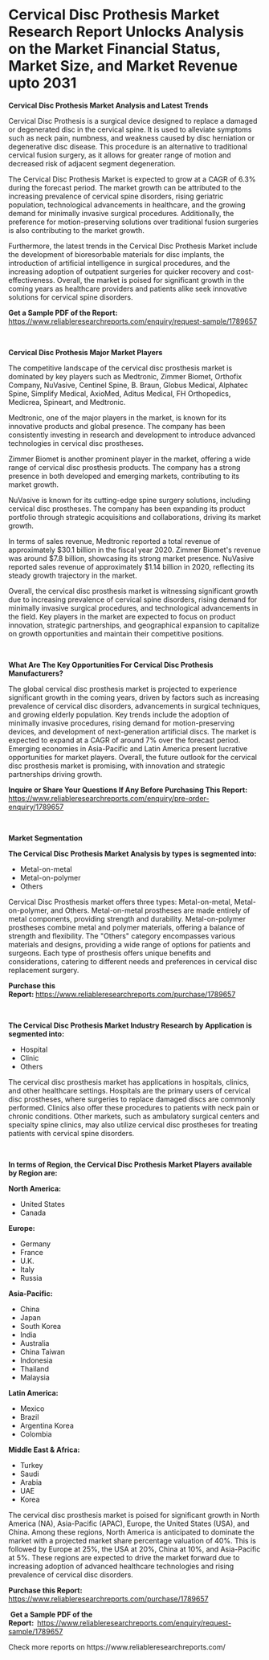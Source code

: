 <p><h1>Cervical Disc Prothesis Market Research Report Unlocks Analysis on the Market Financial Status, Market Size, and Market Revenue upto 2031</h1></p><p><strong>Cervical Disc Prothesis Market Analysis and Latest Trends</strong></p>
<p><p>Cervical Disc Prothesis is a surgical device designed to replace a damaged or degenerated disc in the cervical spine. It is used to alleviate symptoms such as neck pain, numbness, and weakness caused by disc herniation or degenerative disc disease. This procedure is an alternative to traditional cervical fusion surgery, as it allows for greater range of motion and decreased risk of adjacent segment degeneration.</p><p>The Cervical Disc Prothesis Market is expected to grow at a CAGR of 6.3% during the forecast period. The market growth can be attributed to the increasing prevalence of cervical spine disorders, rising geriatric population, technological advancements in healthcare, and the growing demand for minimally invasive surgical procedures. Additionally, the preference for motion-preserving solutions over traditional fusion surgeries is also contributing to the market growth.</p><p>Furthermore, the latest trends in the Cervical Disc Prothesis Market include the development of bioresorbable materials for disc implants, the introduction of artificial intelligence in surgical procedures, and the increasing adoption of outpatient surgeries for quicker recovery and cost-effectiveness. Overall, the market is poised for significant growth in the coming years as healthcare providers and patients alike seek innovative solutions for cervical spine disorders.</p></p>
<p><strong>Get a Sample PDF of the Report:&nbsp;</strong> <a href="https://www.reliableresearchreports.com/enquiry/request-sample/1789657">https://www.reliableresearchreports.com/enquiry/request-sample/1789657</a></p>
<p>&nbsp;</p>
<p><strong>Cervical Disc Prothesis Major Market Players</strong></p>
<p><p>The competitive landscape of the cervical disc prosthesis market is dominated by key players such as Medtronic, Zimmer Biomet, Orthofix Company, NuVasive, Centinel Spine, B. Braun, Globus Medical, Alphatec Spine, Simplify Medical, AxioMed, Aditus Medical, FH Orthopedics, Medicrea, Spineart, and Medtronic. </p><p>Medtronic, one of the major players in the market, is known for its innovative products and global presence. The company has been consistently investing in research and development to introduce advanced technologies in cervical disc prostheses. </p><p>Zimmer Biomet is another prominent player in the market, offering a wide range of cervical disc prosthesis products. The company has a strong presence in both developed and emerging markets, contributing to its market growth.</p><p>NuVasive is known for its cutting-edge spine surgery solutions, including cervical disc prostheses. The company has been expanding its product portfolio through strategic acquisitions and collaborations, driving its market growth.</p><p>In terms of sales revenue, Medtronic reported a total revenue of approximately $30.1 billion in the fiscal year 2020. Zimmer Biomet's revenue was around $7.8 billion, showcasing its strong market presence. NuVasive reported sales revenue of approximately $1.14 billion in 2020, reflecting its steady growth trajectory in the market.</p><p>Overall, the cervical disc prosthesis market is witnessing significant growth due to increasing prevalence of cervical spine disorders, rising demand for minimally invasive surgical procedures, and technological advancements in the field. Key players in the market are expected to focus on product innovation, strategic partnerships, and geographical expansion to capitalize on growth opportunities and maintain their competitive positions.</p></p>
<p>&nbsp;</p>
<p><strong>What Are The Key Opportunities For Cervical Disc Prothesis Manufacturers?</strong></p>
<p><p>The global cervical disc prosthesis market is projected to experience significant growth in the coming years, driven by factors such as increasing prevalence of cervical disc disorders, advancements in surgical techniques, and growing elderly population. Key trends include the adoption of minimally invasive procedures, rising demand for motion-preserving devices, and development of next-generation artificial discs. The market is expected to expand at a CAGR of around 7% over the forecast period. Emerging economies in Asia-Pacific and Latin America present lucrative opportunities for market players. Overall, the future outlook for the cervical disc prosthesis market is promising, with innovation and strategic partnerships driving growth.</p></p>
<p><strong>Inquire or Share Your Questions If Any Before Purchasing This Report:</strong> <a href="https://www.reliableresearchreports.com/enquiry/pre-order-enquiry/1789657">https://www.reliableresearchreports.com/enquiry/pre-order-enquiry/1789657</a></p>
<p>&nbsp;</p>
<p><strong>Market Segmentation</strong></p>
<p><strong>The Cervical Disc Prothesis Market Analysis by types is segmented into:</strong></p>
<p><ul><li>Metal-on-metal</li><li>Metal-on-polymer</li><li>Others</li></ul></p>
<p><p>Cervical Disc Prosthesis market offers three types: Metal-on-metal, Metal-on-polymer, and Others. Metal-on-metal prostheses are made entirely of metal components, providing strength and durability. Metal-on-polymer prostheses combine metal and polymer materials, offering a balance of strength and flexibility. The "Others" category encompasses various materials and designs, providing a wide range of options for patients and surgeons. Each type of prosthesis offers unique benefits and considerations, catering to different needs and preferences in cervical disc replacement surgery.</p></p>
<p><strong>Purchase this Report:&nbsp;</strong><a href="https://www.reliableresearchreports.com/purchase/1789657">https://www.reliableresearchreports.com/purchase/1789657</a></p>
<p>&nbsp;</p>
<p><strong>The Cervical Disc Prothesis Market Industry Research by Application is segmented into:</strong></p>
<p><ul><li>Hospital</li><li>Clinic</li><li>Others</li></ul></p>
<p><p>The cervical disc prosthesis market has applications in hospitals, clinics, and other healthcare settings. Hospitals are the primary users of cervical disc prostheses, where surgeries to replace damaged discs are commonly performed. Clinics also offer these procedures to patients with neck pain or chronic conditions. Other markets, such as ambulatory surgical centers and specialty spine clinics, may also utilize cervical disc prostheses for treating patients with cervical spine disorders.</p></p>
<p>&nbsp;</p>
<p><strong>In terms of Region, the Cervical Disc Prothesis Market Players available by Region are:</strong></p>
<p>
    <p> <strong> North America: </strong>
        <ul>
            <li>United States</li>
            <li>Canada</li>
        </ul>
        </p> 
    <p> <strong> Europe: </strong>
        <ul>
            <li>Germany</li>
            <li>France</li>
            <li>U.K.</li>
            <li>Italy</li>
            <li>Russia</li>
        </ul>
        </p> 
    <p> <strong> Asia-Pacific: </strong>
        <ul>
            <li>China</li>
            <li>Japan</li>
            <li>South Korea</li>
            <li>India</li>
            <li>Australia</li>
            <li>China Taiwan</li>
            <li>Indonesia</li>
            <li>Thailand</li>
            <li>Malaysia</li>
        </ul>
        </p> 
    <p> <strong> Latin America: </strong>
        <ul>
            <li>Mexico</li>
            <li>Brazil</li>
            <li>Argentina Korea</li>
            <li>Colombia</li>
        </ul>
        </p> 
    <p> <strong> Middle East & Africa: </strong>
        <ul>
            <li>Turkey</li>
            <li>Saudi</li>
            <li>Arabia</li>
            <li>UAE</li>
            <li>Korea</li>
        </ul>
    </p>
    </p>
<p><p>The cervical disc prosthesis market is poised for significant growth in North America (NA), Asia-Pacific (APAC), Europe, the United States (USA), and China. Among these regions, North America is anticipated to dominate the market with a projected market share percentage valuation of 40%. This is followed by Europe at 25%, the USA at 20%, China at 10%, and Asia-Pacific at 5%. These regions are expected to drive the market forward due to increasing adoption of advanced healthcare technologies and rising prevalence of cervical disc disorders.</p></p>
<p><strong>Purchase this Report: </strong><a href="https://www.reliableresearchreports.com/purchase/1789657">https://www.reliableresearchreports.com/purchase/1789657</a></p>
<p>&nbsp;<strong>Get a Sample PDF of the Report:&nbsp;&nbsp;</strong><a href="https://www.reliableresearchreports.com/enquiry/request-sample/1789657">https://www.reliableresearchreports.com/enquiry/request-sample/1789657</a></p>
<p><strong></strong></p>
<p>Check more reports on https://www.reliableresearchreports.com/</p>